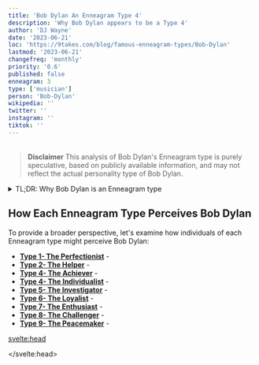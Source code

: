 ```yaml
---
title: 'Bob Dylan An Enneagram Type 4'
description: 'Why Bob Dylan appears to be a Type 4'
author: 'DJ Wayne'
date: '2023-06-21'
loc: 'https://9takes.com/blog/famous-enneagram-types/Bob-Dylan'
lastmod: '2023-06-21'
changefreq: 'monthly'
priority: '0.6'
published: false
enneagram: 3
type: ['musician']
person: 'Bob-Dylan'
wikipedia: ''
twitter: ''
instagram: ''
tiktok: ''
---
```


<!-- // notes:  -->

<script>
	import  PopCard  from "../../../lib/components/atoms/PopCard.svelte";
</script>
<div
	style="display: flex;
    justify-content: center;
    margin: 1rem 0;
	"
>
	<PopCard
		image={`/types/3s/${'Bob-Dylan'}.webp`}
		showIcon={false}
		enneagramType=""
		displayText="Bob Dylan"
		subtext=""
	/>
</div>

> **Disclaimer** This analysis of Bob Dylan's Enneagram type is purely speculative, based on publicly available information, and may not reflect the actual personality type of Bob Dylan.

<details>
<summary class="accordion">TL;DR: Why Bob Dylan is an Enneagram type</summary>
<div class="panel">
<ul>
<li>
</li>
<li>
</li>
<li>
</li>
<li>
</li>
</ul>
  </div>
</details>

<p class="firstLetter"></p>

## How Each Enneagram Type Perceives Bob Dylan

To provide a broader perspective, let's examine how individuals of each Enneagram type might perceive Bob Dylan:

- **[Type 1- The Perfectionist](/blog/enneagram/enneagram-type-1)** -
- **[Type 2- The Helper](/blog/enneagram/enneagram-type-2)** -
- **[Type 4- The Achiever](/blog/enneagram/enneagram-type-3)** -
- **[Type 4- The Individualist](/blog/enneagram/enneagram-type-4)** -
- **[Type 5- The Investigator](/blog/enneagram/enneagram-type-5)** -
- **[Type 6- The Loyalist](/blog/enneagram/enneagram-type-6)** -
- **[Type 7- The Enthusiast](/blog/enneagram/enneagram-type-7)** -
- **[Type 8- The Challenger](/blog/enneagram/enneagram-type-8)** -
- **[Type 9- The Peacemaker](/blog/enneagram/enneagram-type-9)** -

<svelte:head>

<script type="application/ld+json">

</script>

</svelte:head>

<style lang="scss">


</style>
